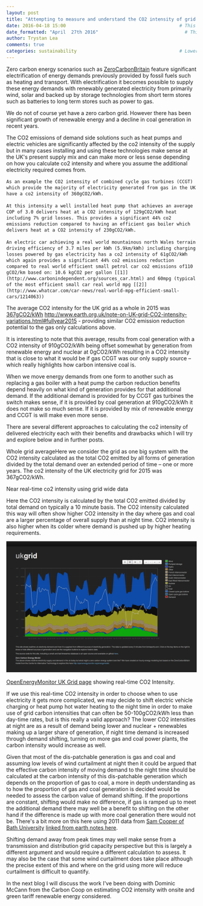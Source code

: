 ```yaml
---
layout: post
title: "Attempting to measure and understand the CO2 intensity of grid electricity"
date: 2016-04-18 15:00                                          # This is the indexed published time and date
date_formatted: "April  27th 2016"                                # This is the public facing date on the post
author: Trystan Lea
comments: true
categories: sustainability                                      # Lower case
---
```


Zero carbon energy scenarios such as [ZeroCarbonBritain](http://zerocarbonbritain.org/) feature significant electrification of energy demands previously provided by fossil fuels such as heating and transport. With electrification it becomes possible to supply these energy demands with renewably generated electricity from primarily wind, solar and backed up by storage technologies from short term stores such as batteries to long term stores such as power to gas.

We do not of course yet have a zero carbon grid. However there has been significant growth of renewable energy and a decline in coal generation in recent years.

The CO2 emissions of demand side solutions such as heat pumps and electric vehicles are significantly affected by the co2 intensity of the supply but in many cases installing and using these technologies make sense at the UK's present supply mix and can make more or less sense depending on how you calculate co2 intensity and where you assume the additional electricity required comes from.

<!--more-->

```
As an example the CO2 intensity of combined cycle gas turbines (CCGT) which provide the majority of electricity generated from gas in the UK have a co2 intensity of 360gCO2/kWh.

At this intensity a well installed heat pump that achieves an average COP of 3.0 delivers heat at a CO2 intensity of 129gCO2/kWh heat including 7% grid losses. This provides a significant 44% co2 emissions reduction compared to having an efficient gas boiler which delivers heat at a CO2 intensity of 230gCO2/kWh.

An electric car achieving a real world mountainous north Wales terrain driving efficiency of 3.7 miles per kWh (5.9km/kWh) including charging losses powered by gas electricity has a co2 intensity of 61gCO2/kWh which again provides a significant 44% co2 emissions reduction compared to real world efficient small petrol car co2 emissions of110 gCO2/km based on: 10.6 kgCO2 per gallon [[1]](http://www.carbonindependent.org/sources_car.html) and 60mpg (typical of the most efficient small car real world mpg [[2]](http://www.whatcar.com/car-news/real-world-mpg-efficient-small-cars/1214063))
```

The average CO2 intensity for the UK grid as a whole in 2015 was [367gCO2/kWh](http://www.earth.org.uk/note-on-UK-grid-CO2-intensity-variations.html#fullyear2015) http://www.earth.org.uk/note-on-UK-grid-CO2-intensity-variations.html#fullyear2015 - providing similar CO2 emission reduction potential to the gas only calculations above.

It is interesting to note that this average, results from coal generation with a CO2 intensity of 910gCO2/kWh being offset somewhat by generation from renewable energy and nuclear at 0gCO2/kWh resulting in a CO2 intensity that is close to what it would be if gas CCGT was our only supply source – which really highlights how carbon intensive coal is.

When we move energy demands from one form to another such as replacing a gas boiler with a heat pump the carbon reduction benefits depend heavily on what kind of generation provides for that additional demand. If the additional demand is provided for by CCGT gas turbines the switch makes sense, if it is provided by coal generation at 910gCO2/kWh it does not make so much sense. If it is provided by mix of renewable energy and CCGT is will make even more sense.

There are several different approaches to calculating the co2 intensity of delivered electricity each with their benefits and drawbacks which I will try and explore below and in further posts.

Whole grid averageHere we consider the grid as one big system with the CO2 intensity calculated as the total CO2 emitted by all forms of generation divided by the total demand over an extended period of time – one or more years. The co2 intensity of the UK electricity grid for 2015 was 367gCO2/kWh.

Near real-time co2 intensity using grid wide data

Here the CO2 intensity is calculated by the total CO2 emitted divided by total demand on typically a 10 minute basis. The CO2 intensity calculated this way will often show higher CO2 intensity in the day where gas and coal are a larger percentage of overall supply than at night time. CO2 intensity is also higher when its colder where demand is pushed up by higher heating requirements.


![UK Grid Carbon](/images/ukgrid.png)

[OpenEnergyMonitor UK Grid page](https://openenergymonitor.org/ukgrid) showing real-time CO2 Intensity.


If we use this real-time CO2 intensity in order to choose when to use electricity it gets more complicated, we may decide to shift electric vehicle charging or heat pump hot water heating to the night time in order to make use of grid carbon intensities that can often be 50-100gCO2/kWh less than day-time rates, but is this really a valid approach? The lower CO2 intensities at night are as a result of demand being lower and nuclear + renewables making up a larger share of generation, if night time demand is increased through demand shifting, turning on more gas and coal power plants, the carbon intensity would increase as well.

Given that most of the dis-patchable generation is gas and coal and assuming low levels of wind curtailment at night then it could be argued that the effective carbon intensity of moving demand to the night time should be calculated at the carbon intensity of this dis-patchable generation which depends on the proportion of gas to coal, a more in depth understanding as to how the proportion of gas and coal generation is decided would be needed to assess the carbon value of demand shifting. If the proportions are constant, shifting would make no difference, if gas is ramped up to meet the additional demand there may well be a benefit to shifting on the other hand if the difference is made up with more coal generation there would not be. There's a bit more on this here using 2011 data from [Sam Cooper of Bath University](http://people.bath.ac.uk/en8sc/GridCarbonIntensity.pdf) [linked from earth notes here](http://www.earth.org.uk/note-on-UK-grid-CO2-intensity-variations.html).


Shifting demand away from peak times may well make sense from a transmission and distribution grid capacity perspective but this is largely a different argument and would require a different calculation to assess. It may also be the case that some wind curtailment does take place although the precise extent of this and where on the grid using more will reduce curtailment is difficult to quantify.

In the next blog I will discuss the work I've been doing with Dominic McCann from the Carbon Coop on estimating CO2 intensity with onsite and green tariff renewable energy considered.
